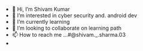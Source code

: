 - 👋 Hi, I’m Shivam Kumar 
- 👀 I’m interested in cyber security and.    android dev
- 🌱 I’m currently learning
- 💞️ I’m looking to collaborate on learning path
- 📫 How to reach me ...#@shivam._.sharma.03
- 
<!---
Cyper03/Cyper03 is a ✨ special ✨ repository because its `README.md` (this file) appears on your GitHub profile.
You can click the Preview link to take a look at your changes.
--->
